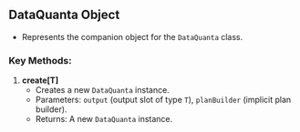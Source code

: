 <!--

  Licensed to the Apache Software Foundation (ASF) under one or more
  contributor license agreements.  See the NOTICE file distributed with
  this work for additional information regarding copyright ownership.
  The ASF licenses this file to You under the Apache License, Version 2.0
  (the "License"); you may not use this file except in compliance with
  the License.  You may obtain a copy of the License at

      http://www.apache.org/licenses/LICENSE-2.0

  Unless required by applicable law or agreed to in writing, software
  distributed under the License is distributed on an "AS IS" BASIS,
  WITHOUT WARRANTIES OR CONDITIONS OF ANY KIND, either express or implied.
  See the License for the specific language governing permissions and
  limitations under the License.

-->

## DataQuanta Object
- Represents the companion object for the `DataQuanta` class.

### Key Methods:
1. **create[T]**
   - Creates a new `DataQuanta` instance.
   - Parameters: `output` (output slot of type `T`), `planBuilder` (implicit plan builder).
   - Returns: A new `DataQuanta` instance.